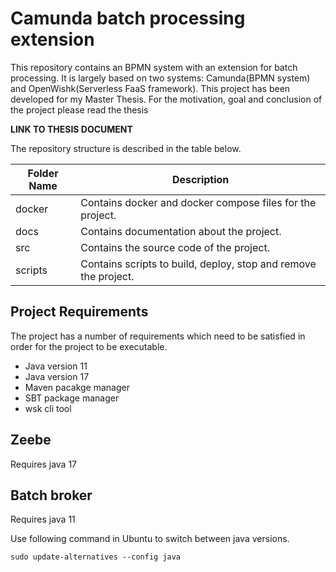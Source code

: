 # Camunda batch processing extension

This repository contains an BPMN system with an extension for batch processing.
It is largely based on two systems: Camunda(BPMN system) and
OpenWishk(Serverless FaaS framework). This project has been developed for my
Master Thesis. For the motivation, goal and conclusion of the project please
read the thesis

__LINK TO THESIS DOCUMENT__

 The repository structure is described in
the table below.

| Folder Name | Description                                                     |
|-------------|-----------------------------------------------------------------|
| docker      | Contains docker and docker compose files for the project.       |
| docs        | Contains documentation about the project.                       |
| src         | Contains the source code of the project.                        |
| scripts     | Contains scripts to build, deploy, stop and remove the project. |


## Project Requirements
The project has a number of requirements which need to be satisfied in order
for the project to be executable.

- Java version 11
- Java version 17
- Maven pacakge manager
- SBT package manager
- wsk cli tool

## Zeebe

Requires java 17

## Batch broker

Requires java 11

Use following command in Ubuntu to switch between java versions.

```
sudo update-alternatives --config java
```
